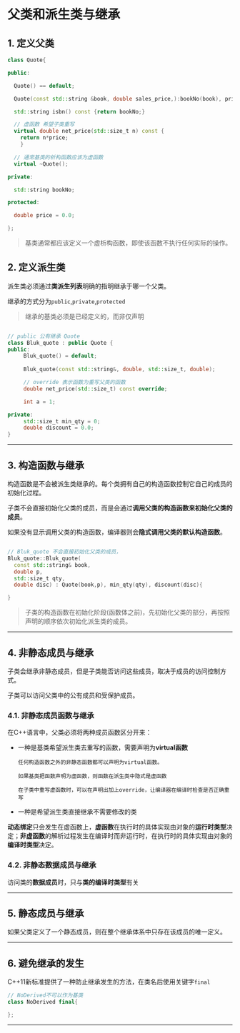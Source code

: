 # 父类和派生类与继承

## 1. 定义父类

```c++
class Quote{

public:

  Quote() == default;

  Quote(const std::string &book, double sales_price,):bookNo(book), price(sales_price){}

  std::string isbn() const {return bookNo;}

  // 虚函数 希望子类重写
  virtual double net_price(std::size_t n) const {
    return n*price;
    }

  // 通常基类的析构函数应该为虚函数
  virtual ~Quote();

private:

  std::string bookNo;

protected:

  double price = 0.0;

};

```

> 基类通常都应该定义一个虚析构函数，即使该函数不执行任何实际的操作。


## 2. 定义派生类

派生类必须通过**类派生列表**明确的指明继承于哪一个父类。

继承的方式分为`public`,`private`,`protected`

> 继承的基类必须是已经定义的，而非仅声明

```c++

// public 公有继承 Quote
class Bluk_quote : public Quote {
public:
     Bluk_quote() = default;
     
     Bluk_quote(const std::string&, double, std::size_t, double);

     // override 表示函数为重写父类的函数
     double net_price(std::size_t) const override;

     int a = 1;

private:
     std::size_t min_qty = 0;
     double discount = 0.0;
}

```

----

## 3. 构造函数与继承

构造函数是不会被派生类继承的。每个类拥有自己的构造函数控制它自己的成员的初始化过程。

子类不会直接初始化父类的成员，而是会通过**调用父类的构造函数来初始化父类的成员**。

如果没有显示调用父类的构造函数，编译器则会**隐式调用父类的默认构造函数**。


```c++

// Bluk_quote 不会直接初始化父类的成员，
Bluk_quote::Bluk_quote(
  const std::string& book, 
  double p, 
  std::size_t qty, 
  double disc) : Quote(book,p), min_qty(qty), discount(disc){

}

```

> 子类的构造函数在初始化阶段(函数体之前)，先初始化父类的部分，再按照声明的顺序依次初始化派生类的成员。

---

## 4. 非静态成员与继承

子类会继承非静态成员，但是子类能否访问这些成员，取决于成员的访问控制方式。

子类可以访问父类中的公有成员和受保护成员。

### 4.1. 非静态成员函数与继承

在C++语言中，父类必须将两种成员函数区分开来：

- 一种是基类希望派生类去重写的函数，需要声明为**virtual函数**

      任何构造函数之外的非静态函数都可以声明为virtual函数。

      如果基类把函数声明为虚函数，则函数在派生类中隐式是虚函数

      在子类中重写虚函数时，可以在声明出加上override，让编译器在编译时检查是否正确重写

- 一种是希望派生类直接继承不需要修改的类

**动态绑定**只会发生在虚函数上，**虚函数**在执行时的具体实现由对象的**运行时类型**决定；**非虚函数**的解析过程发生在编译时而非运行时，在执行时的具体实现由对象的**编译时类型**决定。

### 4.2. 非静态数据成员与继承

访问类的**数据成员**时，只与**类的编译时类型**有关

----

## 5. 静态成员与继承

如果父类定义了一个静态成员，则在整个继承体系中只存在该成员的唯一定义。

----

## 6. 避免继承的发生

C++11新标准提供了一种防止继承发生的方法，在类名后使用关键字`final`

```c++
// NoDerived不可以作为基类
class NoDerived final{

};  


```

--- 












